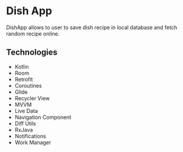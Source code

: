 # Dish App

DishApp allows to user to save dish recipe in local database and fetch random recipe online.


## Technologies

* Kotlin
* Room
* Retrofit
* Coroutines
* Glide
* Recycler View
* MVVM
* Live Data
* Navigation Component
* Diff Utils
* RxJava
* Notifications
* Work Manager
<!-- ## Screenshots -->



